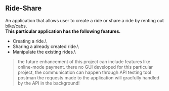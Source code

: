 ## Ride-Share 
An application that allows user to create a ride or share a ride by renting out bike/cabs.\
**This particular application has the following features.**
  * Creating a ride.\                                                                                    
  * Sharing a already created ride.\
  * Manipulate the existing rides.\
  >the future enhancement of this project can include features like online-mode payment. there no 
  >GUI developed for this particular project, the communication can happen through API testing tool
  >postman the requests made to the application will gracfully handled by the API in the background!
  

